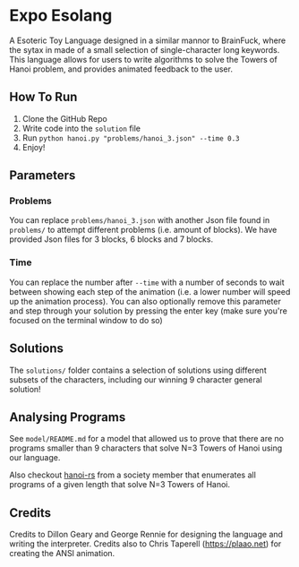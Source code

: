 # Expo Esolang
A Esoteric Toy Language designed in a similar mannor to BrainFuck, where the sytax in made of a small selection of single-character long keywords.
This language allows for users to write algorithms to solve the Towers of Hanoi problem, and provides animated feedback to the user.
## How To Run
1. Clone the GitHub Repo
2. Write code into the `solution` file
3. Run `python hanoi.py "problems/hanoi_3.json" --time 0.3`
4. Enjoy!
## Parameters
### Problems
You can replace `problems/hanoi_3.json` with another Json file found in `problems/` to attempt different problems (i.e. amount of blocks). We have provided Json files for 3 blocks, 6 blocks and 7 blocks.
### Time
You can replace the number after `--time` with a number of seconds to wait between showing each step of the animation (i.e. a lower number will speed up the animation process). You can also optionally remove this parameter and step through your solution by pressing the enter key (make sure you're focused on the terminal window to do so)
## Solutions
The `solutions/` folder contains a selection of solutions using different subsets of the characters, including our winning 9 character general solution!
## Analysing Programs
See `model/README.md` for a model that allowed us to prove that there are no programs smaller than 9 characters that solve N=3 Towers of Hanoi using our language.

Also checkout [hanoi-rs](https://github.com/LordIdra/hanoi-rs/tree/master) from a society member that enumerates all programs of a given length that solve N=3 Towers of Hanoi.
## Credits
Credits to Dillon Geary and George Rennie for designing the language and writing the interpreter. Credits also to Chris Taperell (https://plaao.net) for creating the ANSI animation.
